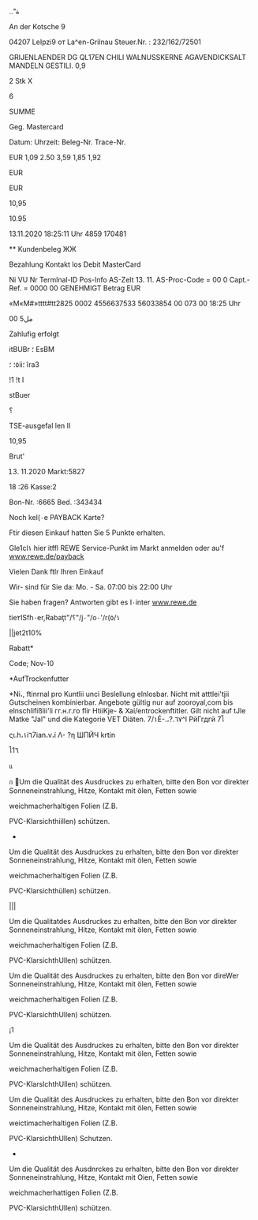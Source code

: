 .."ة

An  der  Kotsche  9

04207  LeIpzi9  от  La^en-Grilnau
Steuer.Nr.  : 232/162/72501

GRIJENLAENDER
DG  QL17EN  CHILI
WALNUSSKERNE
AGAVENDICKSALT
MANDELN  GESTILI.
0,9

2  Stk  X

6

SUMME

Geg.  Mastercard

Datum:
Uhrzeit:
Beleg-Nr.
Trace-Nr.

EUR
1,09
2.50
3,59
1,85
1,92

EUR

EUR

10,95

10.95

13.11.2020
18:25:11  Uhr
4859
170481

**  Kundenbeleg  ЖЖ

Bezahlung
Kontakt los
Debit  MasterCard

Ni
VU Nr
Termlnal-ID
Pos-lnfo
AS-Zelt  13. 11.
AS-Proc-Code  =  00  0
Capt.-Ref. =  0000
00  GENEHMIGT
Betrag  EUR

«M«M#»tttt#tt2825  0002
4556637533
56033854
00  073  00
18:25  Uhr

00 مل5

Zahlufig  erfolgt

itBUBr
؛
EsBM

 ٥؛
؛ii؛
ĩra3

!1 !t I

stBuer

؟

TSE-ausgefal len  II

10,95

Brut'

13. 11.2020
Markt:5827

18 :26
Kasse:2

Bon-Nr.  :6665
Bed.  :343434

Noch  kel(٠e  PAYBACK  Karte?

Ftir  diesen  Einkauf  hatten  Sie
5  Punkte  erhalten.

Gle1cl١  hier  itffl  REWE  Service-Punkt  im  Markt
anmelden  oder  au'f  www.rewe.de/payback

Vielen  Dank  ftlr  Ihren  Einkauf

Wir-  sind  für  Sie  da:
Mo.  -  Sa.  07:00  bis  22:00  Uhr

Sie  haben  fragen?
Antworten  gibt  es  I٠inter  www.rewe.de

tie٢lSfh٠er,Rabaţt"/؟"/j٠"/o٠'/r(٥/١

||jet2t10%

Rabatt*

Code;  Nov-10

*AufTrockenfutter

*Ni،,  ftinrnal  pro Kuntlii unci  Beslellung elnlosbar.
Nicht  mit atttlei'tjii Gutscheinen  kombinierbar.
Angebote gültig nur auf zooroyal,com  bis  elnschlifißlii'li
гг.н.г.го flir HtiiKje-  &  Xai/entrockenftitler.  Gilt nicht
auf tJle  Matke "Jal" und  die  Kategorie VET  Diäten.
7/١É-.،?.٦٧^l  РйГгдгй  7ไ

ςι.h،١i٦7ian،v،í  Λ- ?η  ШПЙЧ  krtin

ไ1٦

แ

ก
Um die Qualität des Ausdruckes zu erhalten, bitte den Bon vor direkter
Sonneneinstrahlung, Hitze, Kontakt mit ölen, Fetten sowie

weichmacherhaltigen Folien (Z.B.

PVC-Klarsichthiillen) schützen.

-
Um die Qualität des Ausdruckes zu erhalten, bitte den Bon vor direkter
Sonneneinstrahlung, Hitze, Kontakt mit ölen, Fetten sowie

weichmacherhaltigen Folien (Z.B.

PVC-Klarsichthüllen) schützen.

|||

Um die Qualitatdes Ausdruckes zu erhalten, bitte den Bon vor direkter
Sonneneinstrahlung, Hitze, Kontakt mit ölen, Fetten sowie

weichmacherhaltigen Folien (Z.B.

PVC-KlarsichthUllen) schützen.

Um die Qualität des Ausdruckes zu erhalten, bitte den Bon vor direWer
Sonneneinstrahlung, Hitze, Kontakt mit ölen, Fetten sowie

weichmacherhaltigen Folien (Z.B.

PVC-KlarsichthUllen) schützen.

¡1

Um die Qualität des Ausdruckes zu erhalten, bitte den Bon vor direkter
Sonneneinstrahlung, Hitze, Kontakt mit ölen, Fetten sowie

weichmacherhaltigen Folien (Z.B.

PVC-KlarsIchthUllen) schützen.

Um die Qualität des Ausdruckes zu erhalten, bitte den Bon vor direkter
Sonneneinstrahlung, Hitze, Kontakt mit ölen, Fetten sowie

weictimacherhaltigen Folien (Z.B.

PVC-KlarsichthUllen) Schutzen.

-
Um die Qualität des Ausdnrckes zu erhalten, bitte den Bon vor direkter
Sonneneinstrahlung, Hitze, Kontakt mit Oien, Fetten sowie

weichmacherhattigen Folien (Z.B.

PVC-KlarsichthUllen) schützen.

